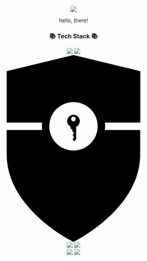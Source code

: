 <div align=center>
  <img src="https://capsule-render.vercel.app/api?type=waving&color=a3cca3&height=200&section=header&text=kdmstj%20Github&fontSize=50&fontColor=454440&animation=fadeIn&fontAlign=75&fontAlignY=40" />
</div>

<div align=center>
  <p>hello, there!</p>
</div>

<div align=center>
	<h3>📚 Tech Stack 📚</h3>
</div>
<div align="center">
	<img src="https://img.shields.io/badge/Java-007396?style=flat&logo=Conda-Forge&logoColor=white" />
	<img src="https://img.shields.io/badge/Spring-6DB33F?style=flat&logo=Spring&logoColor=white" />
  <svg role="img" viewBox="0 0 24 24" xmlns="http://www.w3.org/2000/svg"><title>Spring Security</title><path d="M20.59 2.066 11.993 0 3.41 2.066v6.612h4.557a3.804 3.804 0 0 0 0 .954H3.41v3.106C3.41 19.867 11.994 24 11.994 24s8.582-4.133 8.582-11.258V9.635h-4.545a3.616 3.616 0 0 0 0-.954h4.558zM12 12.262h-.006a3.109 3.109 0 1 1 .006 0zm-.006-4.579a.804.804 0 0 0-.37 1.52v.208l.238.237v.159l.159.159v.159l-.14.14.15.246v.159l-.16.189.223.222.246-.246V9.218a.804.804 0 0 0-.346-1.535zm0 .836a.299.299 0 1 1 .298-.299.299.299 0 0 1-.298.3z"/></svg>
	<br>
	<img src="https://img.shields.io/badge/MySQL-4479A1?style=flat&logo=MySQL&logoColor=white" />
	<img src="https://img.shields.io/badge/MariaDB-003545?style=flat&logo=MariaDB&logoColor=white" />
  <br>
	<img src="https://img.shields.io/badge/Linux-FCC624?style=flat&logo=Linux&logoColor=white" />
  <a href="" target="_blank"><img src="https://img.shields.io/badge/Docker-2496ED?style=flat-square&logo=Docker&logoColor=white"/></a>
</div>


